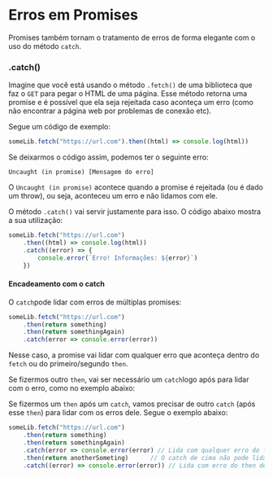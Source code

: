 # Erros em Promises

Promises também tornam o tratamento de erros de forma elegante com o uso do método `catch`.

### .catch\(\)

Imagine que você está usando o método `.fetch()` de uma biblioteca que faz o `GET` para pegar o HTML de uma página. Esse método retorna uma promise e é possível que ela seja rejeitada caso aconteça um erro \(como não encontrar a página web por problemas de conexão etc\).

Segue um código de exemplo:

```javascript
someLib.fetch("https://url.com").then((html) => console.log(html))
```

Se deixarmos o código assim, podemos ter o seguinte erro:

```text
Uncaught (in promise) [Mensagem do erro]
```

O `Uncaught (in promise)` acontece quando a promise é rejeitada \(ou é dado um throw\), ou seja, aconteceu um erro e não lidamos com ele.

O método `.catch()` vai servir justamente para isso. O código abaixo mostra a sua utilização:

```javascript
someLib.fetch("https://url.com")
    .then((html) => console.log(html))
    .catch((error) => {
        console.error(`Erro! Informações: ${error}`)
    })
```

#### Encadeamento com o catch

O `catch`pode lidar com erros de múltiplas promises:

```javascript
someLib.fetch("https://url.com")
    .then(return something)
    .then(return somethingAgain)
    .catch(error => console.error(error))
```

Nesse caso, a promise vai lidar com qualquer erro que aconteça dentro do `fetch` ou do primeiro/segundo `then`.

Se fizermos outro `then`, vai ser necessário um `catch`logo após para lidar com o erro, como no exemplo abaixo:

Se fizermos um `then` após um `catch`, vamos precisar de outro `catch` \(após esse `then`\) para lidar com os erros dele.  Segue o exemplo abaixo:

```javascript
someLib.fetch("https://url.com")
    .then(return something)
    .then(return somethingAgain)
    .catch(error => console.error(error) // Lida com qualquer erro do fetch ou do primeiro/segundo then
    .then(return anotherSometing)      // O catch de cima não pode lidar com o erro desse then
    .catch((error) => console.error(error)) // Lida com erro do then de cima
```

